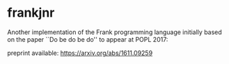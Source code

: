 # frankjnr

Another implementation of the Frank programming language initially based on
the paper ``Do be do be do'' to appear at POPL 2017:

preprint available: https://arxiv.org/abs/1611.09259
